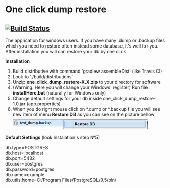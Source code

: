 One click dump restore
===

[![Build Status](https://travis-ci.org/ivan-osipov/one_click_dump_restore.svg?branch=master)](https://travis-ci.org/ivan-osipov/one_click_dump_restore)
---
The application for windows users.
If you have many .dump or .backup files which you need to restore often instead some database, it's well for you.
After installation you will can restore your db by one click

**Installation**

1. Build distributive with command 'gradlew assembleDist' (like Travis CI)
2. Look to './build/distributions'
3. Unzip **one_click_dump_restore-X.X.zip** to your directory for software
4. (Warning: Here you will change your Windows' register)
Run file **installHere.bat** (naturally for Windows only)
5. Change default settings for your db inside one_click_dump_restore-1.0.jar (app.properties)
6. When you do right mouse click on *.dump or *.backup file you will see new item of menu **Restore DB** as you can see on the picture bellow  
![Example Of Work](/example_of_work_screen.png)

**Default Settings** (look Instalation's step №5)

db.type=POSTGRES  
db.host=localhost  
db.port=5432  
db.user=postgres  
db.password=postgres  
db.name=example  
db.utils.home=C:/Program Files/PostgreSQL/9.5/bin/  
